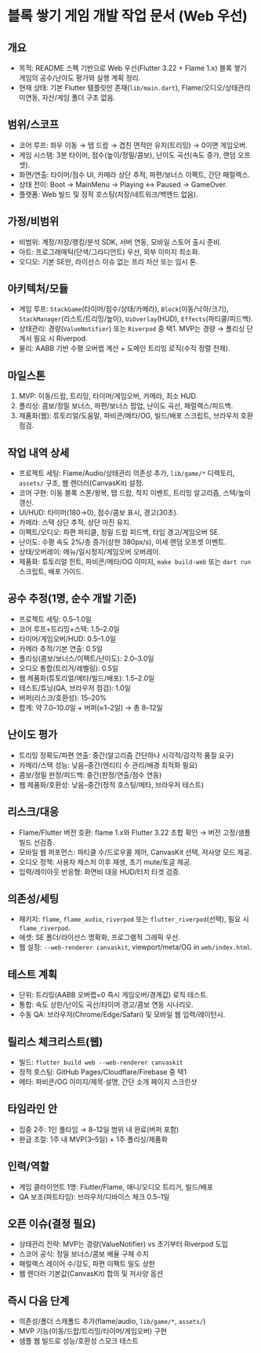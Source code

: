 # 블록 쌓기 게임 개발 작업 문서 (Web 우선)

## 개요
- 목적: README 스펙 기반으로 Web 우선(Flutter 3.22 + Flame 1.x) 블록 쌓기 게임의 공수/난이도 평가와 실행 계획 정리.
- 현재 상태: 기본 Flutter 템플릿만 존재(`lib/main.dart`), Flame/오디오/상태관리 미연동, 자산/게임 폴더 구조 없음.

## 범위/스코프
- 코어 루프: 좌우 이동 → 탭 드랍 → 겹친 면적만 유지(트리밍) → 0이면 게임오버.
- 게임 시스템: 3분 타이머, 점수(높이/정밀/콤보), 난이도 곡선(속도 증가, 랜덤 오프셋).
- 화면/연출: 타이머/점수 UI, 카메라 상단 추적, 파편/보너스 이펙트, 간단 패럴랙스.
- 상태 전이: Boot → MainMenu → Playing ↔ Paused → GameOver.
- 플랫폼: Web 빌드 및 정적 호스팅(저장/네트워크/백엔드 없음).

## 가정/비범위
- 비범위: 계정/저장/랭킹/분석 SDK, 서버 연동, 모바일 스토어 출시 준비.
- 아트: 프로그래매틱(단색/그라디언트) 우선, 외부 이미지 최소화.
- 오디오: 기본 SE만, 라이선스 이슈 없는 프리 자산 또는 임시 톤.

## 아키텍처/모듈
- 게임 루프: `StackGame`(타이머/점수/상태/카메라), `Block`(이동/낙하/크기), `StackManager`(리스트/트리밍/높이), `UiOverlay`(HUD), `Effects`(파티클/피드백).
- 상태관리: 경량(`ValueNotifier`) 또는 `Riverpod` 중 택1. MVP는 경량 → 폴리싱 단계서 필요 시 Riverpod.
- 물리: AABB 기반 수평 오버랩 계산 + 도메인 트리밍 로직(수직 정렬 전제).

## 마일스톤
1) MVP: 이동/드랍, 트리밍, 타이머/게임오버, 카메라, 최소 HUD.
2) 폴리싱: 콤보/정밀 보너스, 파편/보너스 팝업, 난이도 곡선, 패럴랙스/피드백.
3) 제품화(웹): 튜토리얼/도움말, 파비콘/메타/OG, 빌드/배포 스크립트, 브라우저 호환 점검.

## 작업 내역 상세
- 프로젝트 세팅: Flame/Audio/상태관리 의존성 추가, `lib/game/*` 디렉토리, `assets/` 구조, 웹 렌더러(CanvasKit) 설정.
- 코어 구현: 이동 블록 스폰/왕복, 탭 드랍, 착지 이벤트, 트리밍 알고리즘, 스택/높이 갱신.
- UI/HUD: 타이머(180→0), 점수/콤보 표시, 경고(30초).
- 카메라: 스택 상단 추적, 상단 마진 유지.
- 이펙트/오디오: 파편 파티클, 정밀 드랍 피드백, 타임 경고/게임오버 SE.
- 난이도: 수평 속도 2%/층 증가(상한 380px/s), 미세 랜덤 오프셋 이벤트.
- 상태/오버레이: 메뉴/일시정지/게임오버 오버레이.
- 제품화: 튜토리얼 힌트, 파비콘/메타/OG 이미지, `make build-web` 또는 `dart run` 스크립트, 배포 가이드.

## 공수 추정(1명, 순수 개발 기준)
- 프로젝트 세팅: 0.5–1.0일
- 코어 루프+트리밍+스택: 1.5–2.0일
- 타이머/게임오버/HUD: 0.5–1.0일
- 카메라 추적/기본 연출: 0.5일
- 폴리싱(콤보/보너스/이펙트/난이도): 2.0–3.0일
- 오디오 통합(트리거/레벨링): 0.5일
- 웹 제품화(튜토리얼/메타/빌드/배포): 1.5–2.0일
- 테스트/튜닝(QA, 브라우저 점검): 1.0일
- 버퍼(리스크/호환성): 15–20%
- 합계: 약 7.0–10.0일 + 버퍼(≈1–2일) → 총 8–12일

## 난이도 평가
- 트리밍 정확도/파편 연출: 중간(알고리즘 간단하나 시각적/감각적 품질 요구)
- 카메라/스택 성능: 낮음–중간(엔티티 수 관리/배경 최적화 필요)
- 콤보/정밀 판정/피드백: 중간(판정/연출/점수 연동)
- 웹 제품화/호환성: 낮음–중간(정적 호스팅/메타, 브라우저 테스트)

## 리스크/대응
- Flame/Flutter 버전 호환: flame 1.x와 Flutter 3.22 조합 확인 → 버전 고정/샘플 빌드 선검증.
- 모바일 웹 퍼포먼스: 파티클 수/드로우콜 제어, CanvasKit 선택, 저사양 모드 제공.
- 오디오 정책: 사용자 제스처 이후 재생, 초기 mute/토글 제공.
- 입력/레이아웃 반응형: 화면비 대응 HUD/터치 타겟 검증.

## 의존성/세팅
- 패키지: `flame`, `flame_audio`, `riverpod` 또는 `flutter_riverpod`(선택), 필요 시 `flame_riverpod`.
- 에셋: SE 폴더/라이선스 명확화, 프로그램적 그래픽 우선.
- 웹 설정: `--web-renderer canvaskit`, viewport/meta/OG in `web/index.html`.

## 테스트 계획
- 단위: 트리밍(AABB 오버랩=0 즉시 게임오버/경계값) 로직 테스트.
- 통합: 속도 상한/난이도 곡선/타이머 경고/콤보 연동 시나리오.
- 수동 QA: 브라우저(Chrome/Edge/Safari) 및 모바일 웹 입력/레이턴시.

## 릴리스 체크리스트(웹)
- 빌드: `flutter build web --web-renderer canvaskit`
- 정적 호스팅: GitHub Pages/Cloudflare/Firebase 중 택1
- 메타: 파비콘/OG 이미지/제목·설명, 간단 소개 페이지 스크린샷

## 타임라인 안
- 집중 2주: 1인 풀타임 → 8–12일 범위 내 완료(버퍼 포함)
- 완급 조절: 1주 내 MVP(3–5일) + 1주 폴리싱/제품화

## 인력/역할
- 게임 클라이언트 1명: Flutter/Flame, 애니/오디오 트리거, 빌드/배포
- QA 보조(파트타임): 브라우저/디바이스 체크 0.5–1일

## 오픈 이슈(결정 필요)
- 상태관리 전략: MVP는 경량(ValueNotifier) vs 초기부터 Riverpod 도입
- 스코어 공식: 정밀 보너스/콤보 배율 구체 수치
- 패럴랙스 레이어 수/강도, 파편 이펙트 밀도 상한
- 웹 렌더러 기본값(CanvasKit) 합의 및 저사양 옵션

## 즉시 다음 단계
- 의존성/폴더 스캐폴드 추가(flame/audio, `lib/game/*`, `assets/`)
- MVP 기능(이동/드랍/트리밍/타이머/게임오버) 구현
- 샘플 웹 빌드로 성능/호환성 스모크 테스트

